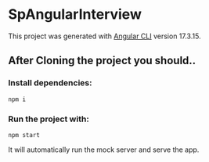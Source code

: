 # SpAngularInterview

This project was generated with [Angular CLI](https://github.com/angular/angular-cli) version 17.3.15.

## After Cloning the project you should..

### Install dependencies:

`npm i`

### Run the project with:

`npm start`

It will automatically run the mock server and serve the app.

